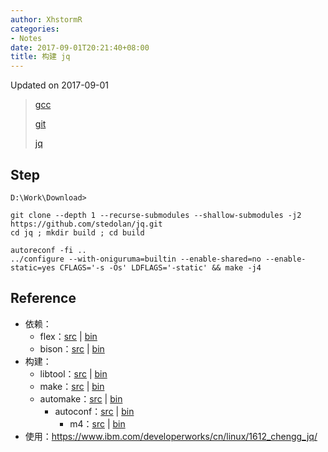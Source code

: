 ```yaml
---
author: XhstormR
categories:
- Notes
date: 2017-09-01T20:21:40+08:00
title: 构建 jq
---
```


<!--more-->

Updated on 2017-09-01

> [gcc](https://sourceforge.net/projects/mingw-w64/files/Toolchains%20targetting%20Win64/Personal%20Builds/mingw-builds/7.2.0/threads-win32/seh/)
>
> [git](https://github.com/git-for-windows/git/releases/latest)
>
> [jq](https://github.com/stedolan/jq.git)

## Step
```
D:\Work\Download>

git clone --depth 1 --recurse-submodules --shallow-submodules -j2 https://github.com/stedolan/jq.git
cd jq ; mkdir build ; cd build

autoreconf -fi ..
../configure --with-oniguruma=builtin --enable-shared=no --enable-static=yes CFLAGS='-s -Os' LDFLAGS='-static' && make -j4
```

## Reference
* 依赖：
  * flex：[src](https://github.com/westes/flex/releases/latest) | [bin](https://mirrors.tuna.tsinghua.edu.cn/msys2/msys/x86_64/flex-2.6.4-1-x86_64.pkg.tar.xz)
  * bison：[src](https://mirrors.tuna.tsinghua.edu.cn/gnu/bison/) | [bin](https://mirrors.tuna.tsinghua.edu.cn/msys2/msys/x86_64/bison-3.2.2-1-x86_64.pkg.tar.xz)
* 构建：
  * libtool：[src](https://mirrors.tuna.tsinghua.edu.cn/gnu/libtool/) | [bin](https://mirrors.tuna.tsinghua.edu.cn/msys2/msys/x86_64/libtool-2.4.6-6-x86_64.pkg.tar.xz)
  * make：[src](https://mirrors.tuna.tsinghua.edu.cn/gnu/make/) | [bin](https://mirrors.tuna.tsinghua.edu.cn/msys2/msys/x86_64/make-4.2.1-1-x86_64.pkg.tar.xz)
  * automake：[src](https://mirrors.tuna.tsinghua.edu.cn/gnu/automake/) | [bin](https://mirrors.tuna.tsinghua.edu.cn/msys2/msys/x86_64/automake1.16-1.16.1-1-any.pkg.tar.xz)
      * autoconf：[src](https://mirrors.tuna.tsinghua.edu.cn/gnu/autoconf/) | [bin](https://mirrors.tuna.tsinghua.edu.cn/msys2/msys/x86_64/autoconf-2.69-5-any.pkg.tar.xz)
          * m4：[src](https://mirrors.tuna.tsinghua.edu.cn/gnu/m4/) | [bin](https://mirrors.tuna.tsinghua.edu.cn/msys2/msys/x86_64/m4-1.4.18-2-x86_64.pkg.tar.xz)
* 使用：https://www.ibm.com/developerworks/cn/linux/1612_chengg_jq/
